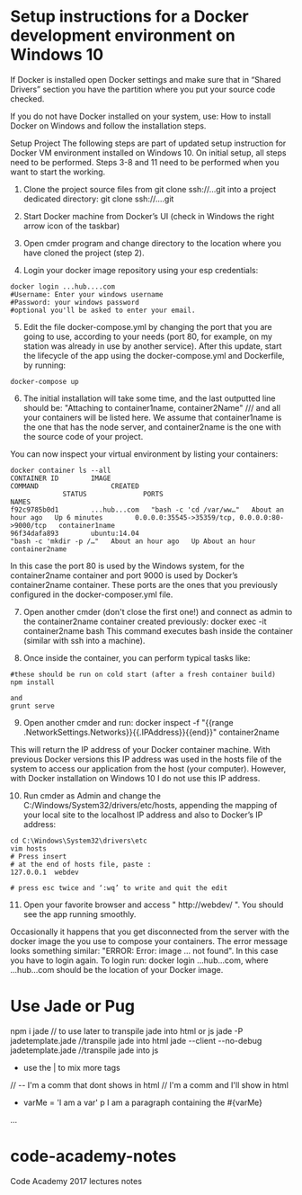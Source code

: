 # Setup instructions for a Docker development environment on Windows 10


If Docker is installed open Docker settings and make sure that in “Shared Drivers” section you have the partition where you put your source code checked.

If you do not have  Docker installed on your system, use: How to install Docker on Windows and follow the installation steps.

Setup Project
The following steps are part of updated setup instruction for Docker VM environment installed on Windows 10. On initial setup, all steps need to be performed. Steps 3-8 and 11 need to be performed when you want to start the working.

1.	Clone the project source files from git clone ssh://...git into a project dedicated directory:
git clone ssh://....git
2.	Start Docker machine from Docker’s UI (check in Windows the right arrow icon of the taskbar)

3.	Open cmder program and change directory to the location where you have cloned the project (step 2).

4.	Login your docker image repository using your esp credentials:
```
docker login ...hub....com
#Username: Enter your windows username
#Password: your windows password
#optional you'll be asked to enter your email.
```

5.	Edit the file docker-compose.yml by changing the port that you are going to use, according to your needs (port 80, for example, on my station was already in use by another service). After this update, start the lifecycle of the app using the docker-compose.yml and Dockerfile, by running:
```
docker-compose up
```

6.	The initial installation will take some time, and the last outputted line should be: "Attaching to container1name, container2Name" /// and all your containers will be listed here. We assume that container1name is the one that has the node server, and container2name is the one with the source code of your project.

You can now inspect your virtual environment by listing your containers:

```
docker container ls --all
CONTAINER ID        IMAGE                                             COMMAND                  CREATED
             STATUS              PORTS                                            NAMES
f92c9785b0d1        ...hub...com   "bash -c 'cd /var/ww…"   About an hour ago   Up 6 minutes        0.0.0.0:35545->35359/tcp, 0.0.0.0:80->9000/tcp   container1name
96f34dafa893        ubuntu:14.04                                      "bash -c 'mkdir -p /…"   About an hour ago   Up About an hour                                                     container2name

```

In this case the port 80 is used by the Windows system, for the container2name container and port 9000 is used by Docker’s container2name container. These ports are the ones that you previously configured in the docker-composer.yml file.

7.	Open another cmder (don't close the first one!) and connect as admin to the container2name container created previously:
docker exec -it container2name bash
This command executes bash inside the container (similar with ssh into a machine).

8.	Once inside the container, you can perform typical tasks like:
```
#these should be run on cold start (after a fresh container build)
npm install

and
grunt serve
```
9.	Open another cmder and run:
docker inspect -f "{{range .NetworkSettings.Networks}}{{.IPAddress}}{{end}}" container2name

This will return the IP address of your Docker container machine. With previous Docker versions this IP address was used in the hosts file of the system to access our application from the host (your computer). However, with Docker installation on Windows 10 I do not use this IP address.

10.	Run cmder as Admin and change the C:/Windows/System32/drivers/etc/hosts, appending the mapping of your local site to the localhost IP address and also to Docker’s IP address:
```
cd C:\Windows\System32\drivers\etc
vim hosts
# Press insert
# at the end of hosts file, paste :
127.0.0.1  webdev

# press esc twice and ‘:wq’ to write and quit the edit 
```
11.	Open your favorite browser and access " http://webdev/ ". You should see the app running smoothly. 

Occasionally it happens that you get disconnected from the server with the docker image the you use to compose your containers. The error message looks something similar: "ERROR: Error: image ... not found". In this case you have to login again. To login run:
 docker login ...hub...com, where ...hub...com should be the location of your Docker image.


# Use Jade or Pug

npm i jade // to use later to transpile jade into html or js
jade -P jadetemplate.jade //transpile jade into html
jade --client --no-debug jadetemplate.jade //transpile jade into js

- use the | to mix more tags

// -- I'm a comm that dont shows in html
//  I'm a comm and I'll show in html

- varMe = 'I am a var'
p I am a paragraph containing the #{varMe}

...

# code-academy-notes
Code Academy 2017 lectures notes
